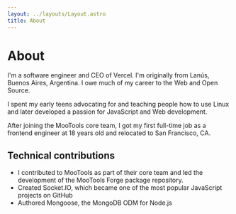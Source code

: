 ```yaml
---
layout: ../layouts/Layout.astro
title: About
---
```


# About

I'm a software engineer and CEO of Vercel. I'm originally from Lanús, Buenos Aires, Argentina. I owe much of my career to the Web and Open Source.

I spent my early teens advocating for and teaching people how to use Linux and later developed a passion for JavaScript and Web development.

After joining the MooTools core team, I got my first full-time job as a frontend engineer at 18 years old and relocated to San Francisco, CA.

## Technical contributions

- I contributed to MooTools as part of their core team and led the development of the MooTools Forge package repository.
- Created Socket.IO, which became one of the most popular JavaScript projects on GitHub
- Authored Mongoose, the MongoDB ODM for Node.js
